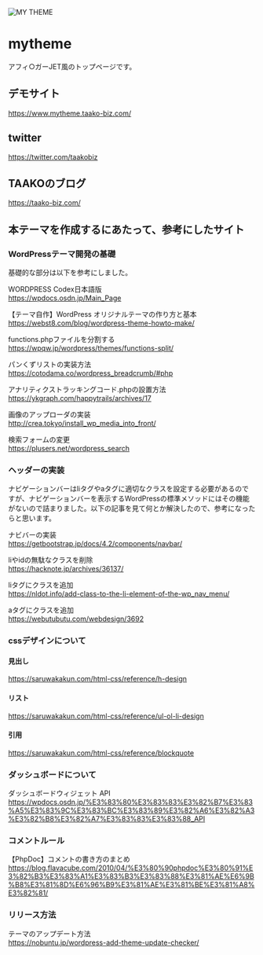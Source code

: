![MY THEME](https://user-images.githubusercontent.com/36348377/90158553-185b7280-ddca-11ea-827a-1b8d4d2f20dc.jpg)

# mytheme
アフィ○ガーJET風のトップページです。

## デモサイト
https://www.mytheme.taako-biz.com/

## twitter
https://twitter.com/taakobiz

## TAAKOのブログ
https://taako-biz.com/

## 本テーマを作成するにあたって、参考にしたサイト
### WordPressテーマ開発の基礎
基礎的な部分は以下を参考にしました。

WORDPRESS Codex日本語版<br>
https://wpdocs.osdn.jp/Main_Page

【テーマ自作】WordPress オリジナルテーマの作り方と基本<br>
https://webst8.com/blog/wordpress-theme-howto-make/

functions.phpファイルを分割する<br>
https://wpqw.jp/wordpress/themes/functions-split/

パンくずリストの実装方法<br>
https://cotodama.co/wordpress_breadcrumb/#php

アナリティクストラッキングコード.phpの設置方法<br>
https://ykgraph.com/happytrails/archives/17

画像のアップローダの実装<br>
http://crea.tokyo/install_wp_media_into_front/

検索フォームの変更<br>
https://plusers.net/wordpress_search

### ヘッダーの実装
ナビゲーションバーはliタグやaタグに適切なクラスを設定する必要があるのですが、ナビゲーションバーを表示するWordPressの標準メソッドにはその機能がないので詰まりました。以下の記事を見て何とか解決したので、参考になったらと思います。

ナビバーの実装<br>
https://getbootstrap.jp/docs/4.2/components/navbar/

liやidの無駄なクラスを削除<br>
https://hacknote.jp/archives/36137/

liタグにクラスを追加<br>
https://nldot.info/add-class-to-the-li-element-of-the-wp_nav_menu/

aタグにクラスを追加<br>
https://webutubutu.com/webdesign/3692

### cssデザインについて
#### 見出し
https://saruwakakun.com/html-css/reference/h-design

#### リスト
https://saruwakakun.com/html-css/reference/ul-ol-li-design

#### 引用
https://saruwakakun.com/html-css/reference/blockquote

### ダッシュボードについて
ダッシュボードウィジェット API<br>
https://wpdocs.osdn.jp/%E3%83%80%E3%83%83%E3%82%B7%E3%83%A5%E3%83%9C%E3%83%BC%E3%83%89%E3%82%A6%E3%82%A3%E3%82%B8%E3%82%A7%E3%83%83%E3%83%88_API

### コメントルール
【PhpDoc】コメントの書き方のまとめ<br>
https://blog.flavacube.com/2010/04/%E3%80%90phpdoc%E3%80%91%E3%82%B3%E3%83%A1%E3%83%B3%E3%83%88%E3%81%AE%E6%9B%B8%E3%81%8D%E6%96%B9%E3%81%AE%E3%81%BE%E3%81%A8%E3%82%81/

### リリース方法
テーマのアップデート方法<br>
https://nobuntu.jp/wordpress-add-theme-update-checker/
